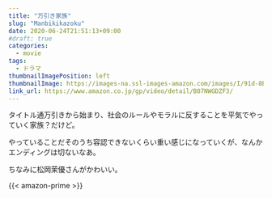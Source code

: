 ```yaml
---
title: "万引き家族"
slug: "Manbikikazoku"
date: 2020-06-24T21:51:13+09:00
#draft: true
categories:
  - movie
tags:
  - ドラマ
thumbnailImagePosition: left
thumbnailImage: https://images-na.ssl-images-amazon.com/images/I/91d-8B44HyL._SX600_.jpg
link_url: https://www.amazon.co.jp/gp/video/detail/B07NWGDZF3/
---
```

タイトル通万引きから始まり、社会のルールやモラルに反することを平気でやっていく家族？だけど。
<!--more-->
やっていることだそのうち容認できないくらい重い感じになっていくが、なんかエンディングは切ないなあ。

ちなみに松岡茉優さんがかわいい。

{{< amazon-prime >}}
